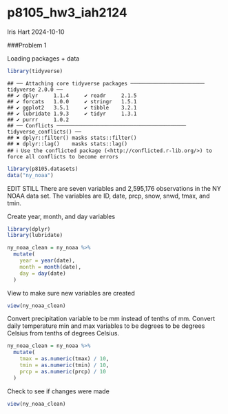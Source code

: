 p8105_hw3_iah2124
================
Iris Hart
2024-10-10

\###Problem 1

Loading packages + data

``` r
library(tidyverse)
```

    ## ── Attaching core tidyverse packages ──────────────────────── tidyverse 2.0.0 ──
    ## ✔ dplyr     1.1.4     ✔ readr     2.1.5
    ## ✔ forcats   1.0.0     ✔ stringr   1.5.1
    ## ✔ ggplot2   3.5.1     ✔ tibble    3.2.1
    ## ✔ lubridate 1.9.3     ✔ tidyr     1.3.1
    ## ✔ purrr     1.0.2     
    ## ── Conflicts ────────────────────────────────────────── tidyverse_conflicts() ──
    ## ✖ dplyr::filter() masks stats::filter()
    ## ✖ dplyr::lag()    masks stats::lag()
    ## ℹ Use the conflicted package (<http://conflicted.r-lib.org/>) to force all conflicts to become errors

``` r
library(p8105.datasets)
data("ny_noaa")
```

EDIT STILL There are seven variables and 2,595,176 observations in the
NY NOAA data set. The variables are ID, date, prcp, snow, snwd, tmax,
and tmin.

Create year, month, and day variables

``` r
library(dplyr)
library(lubridate)

ny_noaa_clean = ny_noaa %>%
  mutate(
    year = year(date),
    month = month(date),
    day = day(date)
  )
```

View to make sure new variables are created

``` r
view(ny_noaa_clean)
```

Convert precipitation variable to be mm instead of tenths of mm. Convert
daily temperature min and max variables to be degrees to be degrees
Celsius from tenths of degrees Celsius.

``` r
ny_noaa_clean = ny_noaa %>%
  mutate(
    tmax = as.numeric(tmax) / 10,   
    tmin = as.numeric(tmin) / 10,    
    prcp = as.numeric(prcp) / 10     
  )
```

Check to see if changes were made

``` r
view(ny_noaa_clean)
```

